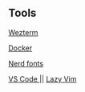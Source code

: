 ## Tools 

[Wezterm](https://wezterm.org/)

[Docker](https://docs.docker.com/desktop/setup/install/linux/)

[Nerd fonts](https://www.nerdfonts.com/font-downloads)

[VS Code ](https://code.visualstudio.com/download) || [ Lazy Vim](https://www.lazyvim.org/)


